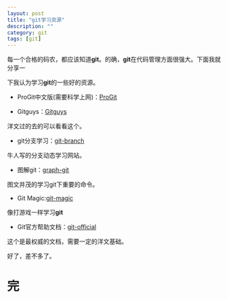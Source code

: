```yaml
---
layout: post
title: "git学习资源"
description: ""
category: git
tags: [git]
---
```


每一个合格的码农，都应该知道**git**。的确，**git**在代码管理方面很强大。下面我就分享一

下我认为学习**git**的一些好的资源。

* ProGit中文版(需要科学上网)：[ProGit][1]  

[1]:http://git-scm.com/book/zh  
* Gitguys：[Gitguys][2]  

[2]:http://www.gitguys.com/  
洋文过的去的可以看看这个。  

* git分支学习：[git-branch][3]  

牛人写的分支动态学习网站。

[3]:http://pcottle.github.io/learnGitBranching/  

* 图解git：[graph-git][4]

图文并茂的学习git下重要的命令。  

[4]:http://marklodato.github.io/visual-git-guide/index-zh-cn.html  

* Git Magic:[git-magic][5]  

像打游戏一样学习**git**  

[5]:http://www-cs-students.stanford.edu/~blynn/gitmagic/intl/zh_cn/index.html  

* Git官方帮助文档：[git-official][6]  

[6]:https://www.kernel.org/pub/software/scm/git/docs/  

这个是最权威的文档，需要一定的洋文基础。  

好了，差不多了。

# 完

